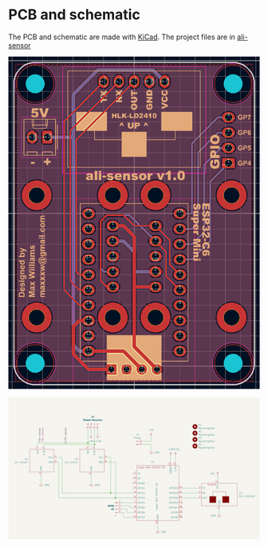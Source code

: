 # PCB and schematic

The PCB and schematic are made with [KiCad](https://www.kicad.org/). The project files are in [ali-sensor](ali-sensor)

![PCB](pcb.png)

![Schematic](schematic.png)

